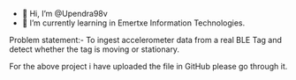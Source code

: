 - 👋 Hi, I’m @Upendra98v
- 🌱 I’m currently learning in Emertxe Information Technologies.

<!---
Upendra98v/Upendra98v is a ✨ special ✨ repository because its `README.md` (this file) appears on your GitHub profile.
You can click the Preview link to take a look at your changes.
--->
Problem statement:-
To ingest accelerometer data from a real BLE Tag and detect whether the tag is moving or stationary.

For the above project i have uploaded the file in GitHub please go through it.
